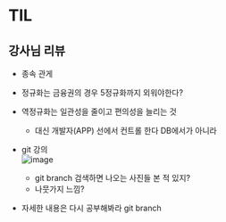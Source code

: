 # TIL

## 강사님 리뷰

- 종속 관게

- 정규화는 금융권의 경우 5정규화까지 외워야한다?

- 역정규화는 일관성을 줄이고 편의성을 늘리는 것

  - 대신 개발자(APP) 선에서 컨트롤 한다 DB에서가 아니라

- git 강의    
  ![image](https://github.com/user-attachments/assets/3b44ceaa-6cc4-4d01-bf2c-43a3d4d36864)


  - git branch 검색하면 나오는 사진들 본 적 있지?
  - 나뭇가지 느낌?

- 자세한 내용은 다시 공부해봐라 git branch

